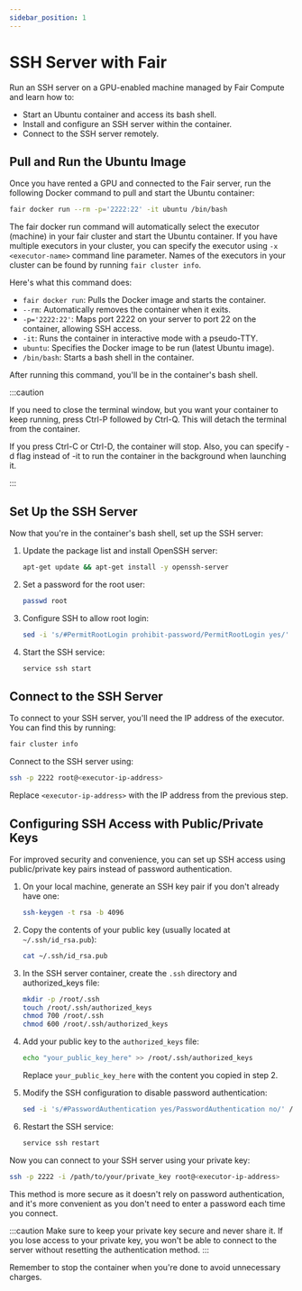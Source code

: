 ```yaml
---
sidebar_position: 1
---
```


# SSH Server with Fair

Run an SSH server on a GPU-enabled machine managed by Fair Compute and learn how to:
- Start an Ubuntu container and access its bash shell.
- Install and configure an SSH server within the container.
- Connect to the SSH server remotely.

## Pull and Run the Ubuntu Image

Once you have rented a GPU and connected to the Fair server, run the 
following Docker command to pull and start the Ubuntu container:

```bash
fair docker run --rm -p='2222:22' -it ubuntu /bin/bash
```

The fair docker run command will automatically select the executor (machine)
in your fair cluster and start the Ubuntu container. If you have multiple executors
in your cluster, you can specify the executor using `-x <executor-name>`
command line parameter. Names of the executors in your cluster
can be found by running `fair cluster info`.

Here's what this command does:
- `fair docker run`: Pulls the Docker image and starts the container.
- `--rm`: Automatically removes the container when it exits.
- `-p='2222:22'`: Maps port 2222 on your server to port 22 on the container, allowing SSH access.
- `-it`: Runs the container in interactive mode with a pseudo-TTY.
- `ubuntu`: Specifies the Docker image to be run (latest Ubuntu image).
- `/bin/bash`: Starts a bash shell in the container.

After running this command, you'll be in the container's bash shell.

:::caution

If you need to close the terminal window, but you want your container to keep running, press Ctrl-P followed by Ctrl-Q. This will detach the terminal from the container.

If you press Ctrl-C or Ctrl-D, the container will stop. Also, you can specify -d flag instead of -it to run the container in the background when launching it.



:::

## Set Up the SSH Server

Now that you're in the container's bash shell, set up the SSH server:

1. Update the package list and install OpenSSH server:
   ```bash
   apt-get update && apt-get install -y openssh-server
   ```

2. Set a password for the root user:
   ```bash
   passwd root
   ```

3. Configure SSH to allow root login:
   ```bash
   sed -i 's/#PermitRootLogin prohibit-password/PermitRootLogin yes/' /etc/ssh/sshd_config
   ```

4. Start the SSH service:
   ```bash
   service ssh start
   ```

## Connect to the SSH Server

To connect to your SSH server, you'll need the IP address of the executor. You can find this by running:

```bash
fair cluster info
```

Connect to the SSH server using:

```bash
ssh -p 2222 root@<executor-ip-address>
```

Replace `<executor-ip-address>` with the IP address from the previous step.


## Configuring SSH Access with Public/Private Keys

For improved security and convenience, you can set up SSH access using public/private key pairs instead of password authentication.

1. On your local machine, generate an SSH key pair if you don't already have one:

   ```bash
   ssh-keygen -t rsa -b 4096 
   ```

2. Copy the contents of your public key (usually located at `~/.ssh/id_rsa.pub`):

   ```bash
   cat ~/.ssh/id_rsa.pub
   ```

3. In the SSH server container, create the `.ssh` directory and authorized_keys file:

   ```bash
   mkdir -p /root/.ssh
   touch /root/.ssh/authorized_keys
   chmod 700 /root/.ssh
   chmod 600 /root/.ssh/authorized_keys
   ```

4. Add your public key to the `authorized_keys` file:

   ```bash
   echo "your_public_key_here" >> /root/.ssh/authorized_keys
   ```

   Replace `your_public_key_here` with the content you copied in step 2.

5. Modify the SSH configuration to disable password authentication:

   ```bash
   sed -i 's/#PasswordAuthentication yes/PasswordAuthentication no/' /etc/ssh/sshd_config
   ```

6. Restart the SSH service:

   ```bash
   service ssh restart
   ```

Now you can connect to your SSH server using your private key:

```bash
ssh -p 2222 -i /path/to/your/private_key root@<executor-ip-address>
```

This method is more secure as it doesn't rely on password authentication, and it's more convenient as you don't need to enter a password each time you connect.

:::caution
Make sure to keep your private key secure and never share it. If you lose access to your private key, you won't be able to connect to the server without resetting the authentication method.
:::


Remember to stop the container when you're done to avoid unnecessary charges.
